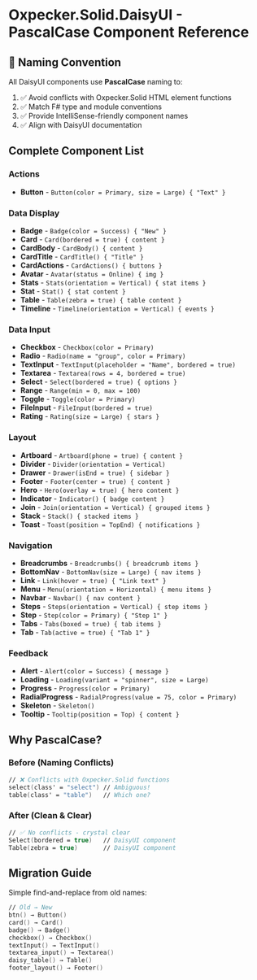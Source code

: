 # Oxpecker.Solid.DaisyUI - PascalCase Component Reference

## 🎯 Naming Convention

All DaisyUI components use **PascalCase** naming to:
1. ✅ Avoid conflicts with Oxpecker.Solid HTML element functions
2. ✅ Match F# type and module conventions  
3. ✅ Provide IntelliSense-friendly component names
4. ✅ Align with DaisyUI documentation

## Complete Component List

### Actions
- **Button** - `Button(color = Primary, size = Large) { "Text" }`

### Data Display
- **Badge** - `Badge(color = Success) { "New" }`
- **Card** - `Card(bordered = true) { content }`
- **CardBody** - `CardBody() { content }`
- **CardTitle** - `CardTitle() { "Title" }`
- **CardActions** - `CardActions() { buttons }`
- **Avatar** - `Avatar(status = Online) { img }`
- **Stats** - `Stats(orientation = Vertical) { stat items }`
- **Stat** - `Stat() { stat content }`
- **Table** - `Table(zebra = true) { table content }`
- **Timeline** - `Timeline(orientation = Vertical) { events }`

### Data Input
- **Checkbox** - `Checkbox(color = Primary)`
- **Radio** - `Radio(name = "group", color = Primary)`
- **TextInput** - `TextInput(placeholder = "Name", bordered = true)`
- **Textarea** - `Textarea(rows = 4, bordered = true)`
- **Select** - `Select(bordered = true) { options }`
- **Range** - `Range(min = 0, max = 100)`
- **Toggle** - `Toggle(color = Primary)`
- **FileInput** - `FileInput(bordered = true)`
- **Rating** - `Rating(size = Large) { stars }`

### Layout
- **Artboard** - `Artboard(phone = true) { content }`
- **Divider** - `Divider(orientation = Vertical)`
- **Drawer** - `Drawer(isEnd = true) { sidebar }`
- **Footer** - `Footer(center = true) { content }`
- **Hero** - `Hero(overlay = true) { hero content }`
- **Indicator** - `Indicator() { badge content }`
- **Join** - `Join(orientation = Vertical) { grouped items }`
- **Stack** - `Stack() { stacked items }`
- **Toast** - `Toast(position = TopEnd) { notifications }`

### Navigation
- **Breadcrumbs** - `Breadcrumbs() { breadcrumb items }`
- **BottomNav** - `BottomNav(size = Large) { nav items }`
- **Link** - `Link(hover = true) { "Link text" }`
- **Menu** - `Menu(orientation = Horizontal) { menu items }`
- **Navbar** - `Navbar() { nav content }`
- **Steps** - `Steps(orientation = Vertical) { step items }`
- **Step** - `Step(color = Primary) { "Step 1" }`
- **Tabs** - `Tabs(boxed = true) { tab items }`
- **Tab** - `Tab(active = true) { "Tab 1" }`

### Feedback
- **Alert** - `Alert(color = Success) { message }`
- **Loading** - `Loading(variant = "spinner", size = Large)`
- **Progress** - `Progress(color = Primary)`
- **RadialProgress** - `RadialProgress(value = 75, color = Primary)`
- **Skeleton** - `Skeleton()`
- **Tooltip** - `Tooltip(position = Top) { content }`

## Why PascalCase?

### Before (Naming Conflicts)
```fsharp
// ❌ Conflicts with Oxpecker.Solid functions
select(class' = "select") // Ambiguous!
table(class' = "table")   // Which one?
```

### After (Clean & Clear)
```fsharp
// ✅ No conflicts - crystal clear
Select(bordered = true)   // DaisyUI component
Table(zebra = true)       // DaisyUI component
```

## Migration Guide

Simple find-and-replace from old names:

```fsharp
// Old → New
btn() → Button()
card() → Card()
badge() → Badge()
checkbox() → Checkbox()
textInput() → TextInput()
textarea_input() → Textarea()
daisy_table() → Table()
footer_layout() → Footer()
```

